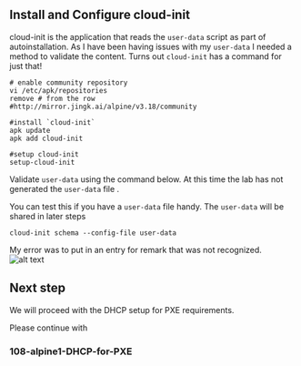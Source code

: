 ## Install and Configure cloud-init
cloud-init is the application that reads the `user-data` script as part of autoinstallation. 
As I have been having issues with my `user-data` I needed a method to validate the content.
Turns out `cloud-init` has a command for just that!


```
# enable community repository
vi /etc/apk/repositories
remove # from the row
#http://mirror.jingk.ai/alpine/v3.18/community

#install `cloud-init` 
apk update
apk add cloud-init

#setup cloud-init
setup-cloud-init
```

Validate `user-data` using the command below.
At this time the lab has not generated the `user-data`  file . 

You can test this if you have a `user-data` file handy. The `user-data` will be shared in later steps 

```
cloud-init schema --config-file user-data
```
My error was to put in an entry for remark that was not recognized. 
![alt text](./../screenshots/Alpine1-screenshots/cloud-init_validate_user-data.png)


## Next step

We will proceed with the DHCP setup for PXE requirements. 

Please continue with 
### 108-alpine1-DHCP-for-PXE
